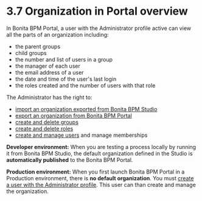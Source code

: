 # 3.7 Organization in Portal overview

In Bonita BPM Portal, a user with the Administrator profile active can view all the parts of an organization including:

* the parent groups
* child groups
* the number and list of users in a group
* the manager of each user
* the email address of a user
* the date and time of the user's last login
* the roles created and the number of users with that role

The Administrator has the right to:

* [import an organization exported from Bonita BPM Studio](importexport-an-organization.md)
* [export an organization from Bonita BPM Portal](importexport-an-organization.md)
* [create and delete groups](group.md)
* [create and delete roles](role.md)
* [create and manage users](manage-a-user.md) and manage memberships

**Developer environment:** When you are testing a process locally by running it from Bonita BPM Studio, the default organization defined in the Studio is **automatically published** to the Bonita BPM Portal.

**Production environment:** When you first launch Bonita BPM Portal in a Production environment, there is **no default organization**. 
You must [create a user with the Administrator profile](first-steps-after-setup.md). This user can than create and manage the organization.